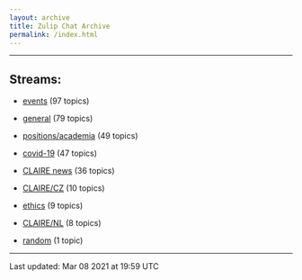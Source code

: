 ```yaml
---
layout: archive
title: Zulip Chat Archive
permalink: /index.html
---
```


---

## Streams:

* [events](stream/201207-events/index.html) (97 topics)

* [general](stream/201199-general/index.html) (79 topics)

* [positions/academia](stream/203258-positions/academia/index.html) (49 topics)

* [covid-19](stream/226112-covid-19/index.html) (47 topics)

* [CLAIRE news](stream/201957-CLAIRE-news/index.html) (36 topics)

* [CLAIRE/CZ](stream/203399-CLAIRE/CZ/index.html) (10 topics)

* [ethics](stream/228366-ethics/index.html) (9 topics)

* [CLAIRE/NL](stream/203255-CLAIRE/NL/index.html) (8 topics)

* [random](stream/202125-random/index.html) (1 topic)

<hr><p>Last updated: Mar 08 2021 at 19:59 UTC</p>